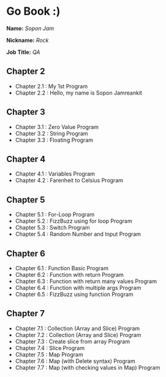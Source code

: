 # Go Book :)

**Name:** *Sopon Jam*

**Nickname:** *Rock*

**Job Title:** *QA*

## Chapter 2

* Chapter 2.1 : My 1st Program
* Chapter 2.2 : Hello, my name is Sopon Jamreankit

## Chapter 3

* Chapter 3.1 : Zero Value Program
* Chapter 3.2 : String Program
* Chapter 3.3 : Floating Program

## Chapter 4
* Chapter 4.1 : Variables Program
* Chapter 4.2 : Farenheit to Celsius Program

## Chapter 5
* Chapter 5.1 : For-Loop Program
* Chapter 5.2 : FizzBuzz using for loop Program
* Chapter 5.3 : Switch Program
* Chapter 5.4 : Random Number and Input Program

## Chapter 6
* Chapter 6.1 : Function Basic Program
* Chapter 6.2 : Function with return Program
* Chapter 6.3 : Function with return many values Program
* Chapter 6.4 : Function with multiple args Program
* Chapter 6.5 : FizzBuzz using function Program

## Chapter 7
* Chapter 7.1 : Collection (Array and Slice) Program
* Chapter 7.2 : Collection (Array and Slice) Program
* Chapter 7.3 : Create slice from array Program
* Chapter 7.4 : Slice Program
* Chapter 7.5 : Map Program
* Chapter 7.6 : Map (with Delete syntax) Program
* Chapter 7.7 : Map (with checking values in Map) Program